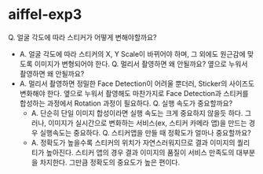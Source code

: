 # aiffel-exp3
Q. 얼굴 각도에 따라 스티커가 어떻게 변해야할까요?
- A. 얼굴 각도에 따라 스티커의 X, Y Scale이 바뀌어야 하며, 그 외에도 원근감에 맞도록 이미지가 변형되어야 한다.
Q. 멀리서 촬영하면 왜 안될까요? 옆으로 누워서 촬영하면 왜 안될까요?
- A. 멀리서 촬영하면 정밀한 Face Detection이 어려울 뿐더러, Sticker의 사이즈도 변화해야 한다.
    옆으로 누워서 촬영해도 마찬가지로 Face Detection과 스티커를 합성하는 과정에서 Rotation 과정이 필요하다.
Q. 실행 속도가 중요할까요?
    - A. 단순히 단일 이미지 합성이라면 실행 속도는 크게 중요하지 않을듯 하다.
    그러나, 이미지가 실시간으로 변화하는 서비스(ex, 스티커 카메라 앱)을 만드는 경우 실행속도는 중요하다.
Q. 스티커앱을 만들 때 정확도가 얼마나 중요할까요?
    - A. 정확도가 높을수록 스티커의 위치가 자연스러워지므로 결과 이미지의 퀄리티가 높아진다.
    스티커 앱의 경우 결과 이미지의 품질이 서비스 만족도의 대부분을 차지한다. 
    그만큼 정확도의 중요도가 높은 편이다.
